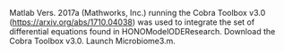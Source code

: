 Matlab Vers. 2017a (Mathworks, Inc.) running the Cobra Toolbox v3.0 (https://arxiv.org/abs/1710.04038) was used to integrate the set of differential equations found in HONOModelODEResearch.  Download the Cobra Toolbox v3.0.  Launch Microbiome3.m.

